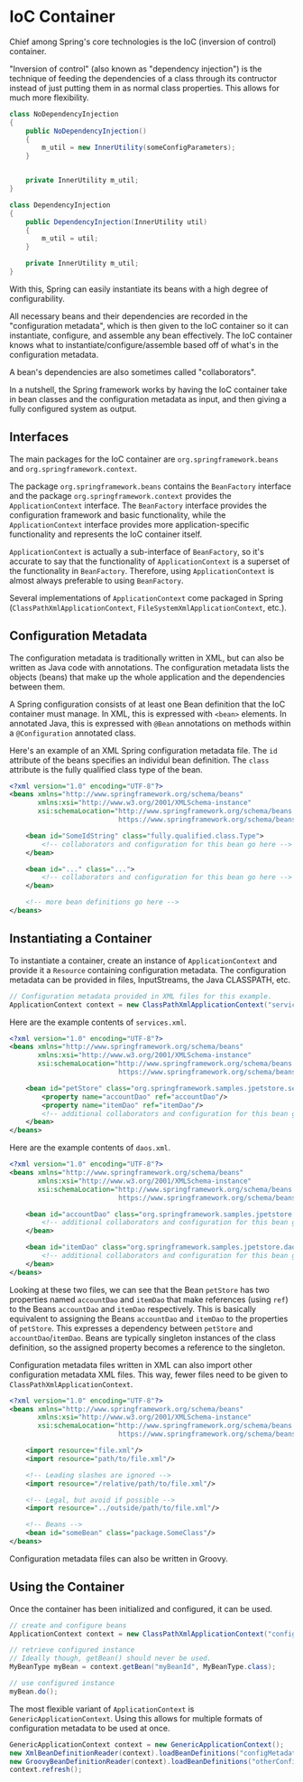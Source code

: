 # IoC Container
Chief among Spring's core technologies is the IoC (inversion of control) container.

"Inversion of control" (also known as "dependency injection") is the technique of feeding the dependencies of a class through its contructor instead of just putting them in as normal class properties. This allows for much more flexibility.
```java
class NoDependencyInjection
{
    public NoDependencyInjection()
    {
        m_util = new InnerUtility(someConfigParameters);
    }


    private InnerUtility m_util;
}

class DependencyInjection
{
    public DependencyInjection(InnerUtility util)
    {
        m_util = util;
    }

    private InnerUtility m_util;
}
```

With this, Spring can easily instantiate its beans with a high degree of configurability.

All necessary beans and their dependencies are recorded in the "configuration metadata", which is then given to the IoC container so it can instantiate, configure, and assemble any bean effectively. The IoC container knows what to instantiate/configure/assemble based off of what's in the configuration metadata.

A bean's dependencies are also sometimes called "collaborators".

In a nutshell, the Spring framework works by having the IoC container take in bean classes and the configuration metadata as input, and then giving a fully configured system as output.

## Interfaces
The main packages for the IoC container are `org.springframework.beans` and `org.springframework.context`.

The package `org.springframework.beans` contains the `BeanFactory` interface and the package `org.springframework.context` provides the `ApplicationContext` interface. The `BeanFactory` interface provides the configuration framework and basic functionality, while the `ApplicationContext` interface provides more application-specific functionality and represents the IoC container itself.

`ApplicationContext` is actually a sub-interface of `BeanFactory`, so it's accurate to say that the functionality of `ApplicationContext` is a superset of the functionality in `BeanFactory`. Therefore, using `ApplicationContext` is almost always preferable to using `BeanFactory`.

Several implementations of `ApplicationContext` come packaged in Spring (`ClassPathXmlApplicationContext`, `FileSystemXmlApplicationContext`, etc.).

## Configuration Metadata
The configuration metadata is traditionally written in XML, but can also be written as Java code with annotations. The configuration metadata lists the objects (beans) that make up the whole application and the dependencies between them.

A Spring configuration consists of at least one Bean definition that the IoC container must manage. In XML, this is expressed with `<bean>` elements. In annotated Java, this is expressed with `@Bean` annotations on methods within a `@Configuration` annotated class.

Here's an example of an XML Spring configuration metadata file. The `id` attribute of the beans specifies an individul bean definition. The `class` attribute is the fully qualified class type of the bean.
```xml
<?xml version="1.0" encoding="UTF-8"?>
<beans xmlns="http://www.springframework.org/schema/beans"
       xmlns:xsi="http://www.w3.org/2001/XMLSchema-instance"
       xsi:schemaLocation="http://www.springframework.org/schema/beans
                           https://www.springframework.org/schema/beans/spring-beans.xsd">

    <bean id="SomeIdString" class="fully.qualified.class.Type">  
        <!-- collaborators and configuration for this bean go here -->
    </bean>

    <bean id="..." class="...">
        <!-- collaborators and configuration for this bean go here -->
    </bean>

    <!-- more bean definitions go here -->
</beans>
```

## Instantiating a Container
To instantiate a container, create an instance of `ApplicationContext` and provide it a `Resource` containing configuration metadata. The configuration metadata can be provided in files, InputStreams, the Java CLASSPATH, etc.
```java
// Configuration metadata provided in XML files for this example.
ApplicationContext context = new ClassPathXmlApplicationContext("services.xml", "daos.xml");
```

Here are the example contents of `services.xml`.
```xml
<?xml version="1.0" encoding="UTF-8"?>
<beans xmlns="http://www.springframework.org/schema/beans"
       xmlns:xsi="http://www.w3.org/2001/XMLSchema-instance"
       xsi:schemaLocation="http://www.springframework.org/schema/beans
                           https://www.springframework.org/schema/beans/spring-beans.xsd">

    <bean id="petStore" class="org.springframework.samples.jpetstore.services.PetStoreServiceImpl">
        <property name="accountDao" ref="accountDao"/>
        <property name="itemDao" ref="itemDao"/>
        <!-- additional collaborators and configuration for this bean go here -->
    </bean>
</beans>
```

Here are the example contents of `daos.xml`.
```xml
<?xml version="1.0" encoding="UTF-8"?>
<beans xmlns="http://www.springframework.org/schema/beans"
       xmlns:xsi="http://www.w3.org/2001/XMLSchema-instance"
       xsi:schemaLocation="http://www.springframework.org/schema/beans
                           https://www.springframework.org/schema/beans/spring-beans.xsd">

    <bean id="accountDao" class="org.springframework.samples.jpetstore.dao.jpa.JpaAccountDao">
        <!-- additional collaborators and configuration for this bean go here -->
    </bean>

    <bean id="itemDao" class="org.springframework.samples.jpetstore.dao.jpa.JpaItemDao">
        <!-- additional collaborators and configuration for this bean go here -->
    </bean>
</beans>
```

Looking at these two files, we can see that the Bean `petStore` has two properties named `accountDao` and `itemDao` that make references (using `ref`) to the Beans `accountDao` and `itemDao` respectively. This is basically equivalent to assigning the Beans `accountDao` and `itemDao` to the properties of `petStore`. This expresses a dependency between `petStore` and `accountDao`/`itemDao`. Beans are typically singleton instances of the class definition, so the assigned property becomes a reference to the singleton.

Configuration metadata files written in XML can also import other configuration metadata XML files. This way, fewer files need to be given to `ClassPathXmlApplicationContext`.
```xml
<?xml version="1.0" encoding="UTF-8"?>
<beans xmlns="http://www.springframework.org/schema/beans"
       xmlns:xsi="http://www.w3.org/2001/XMLSchema-instance"
       xsi:schemaLocation="http://www.springframework.org/schema/beans
                           https://www.springframework.org/schema/beans/spring-beans.xsd">

    <import resource="file.xml"/>
    <import resource="path/to/file.xml"/>

    <!-- Leading slashes are ignored -->
    <import resource="/relative/path/to/file.xml"/>

    <!-- Legal, but avoid if possible -->
    <import resource="../outside/path/to/file.xml"/>

    <!-- Beans -->
    <bean id="someBean" class="package.SomeClass"/>
</beans>
```

Configuration metadata files can also be written in Groovy.

## Using the Container
Once the container has been initialized and configured, it can be used.
```java
// create and configure beans
ApplicationContext context = new ClassPathXmlApplicationContext("configMetadata.xml");

// retrieve configured instance
// Ideally though, getBean() should never be used.
MyBeanType myBean = context.getBean("myBeanId", MyBeanType.class);

// use configured instance
myBean.do();
```

The most flexible variant of `ApplicationContext` is `GenericApplicationContext`. Using this allows for multiple formats of configuration metadata to be used at once.
```java
GenericApplicationContext context = new GenericApplicationContext();
new XmlBeanDefinitionReader(context).loadBeanDefinitions("configMetadata.xml");
new GroovyBeanDefinitionReader(context).loadBeanDefinitions("otherConfigMetadata.groovy");
context.refresh();
```
